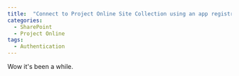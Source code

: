 ```yaml
---
title:  "Connect to Project Online Site Collection using an app registration"
categories:
  - SharePoint
  - Project Online
tags:
  - Authentication
---
```


Wow it's been a while.